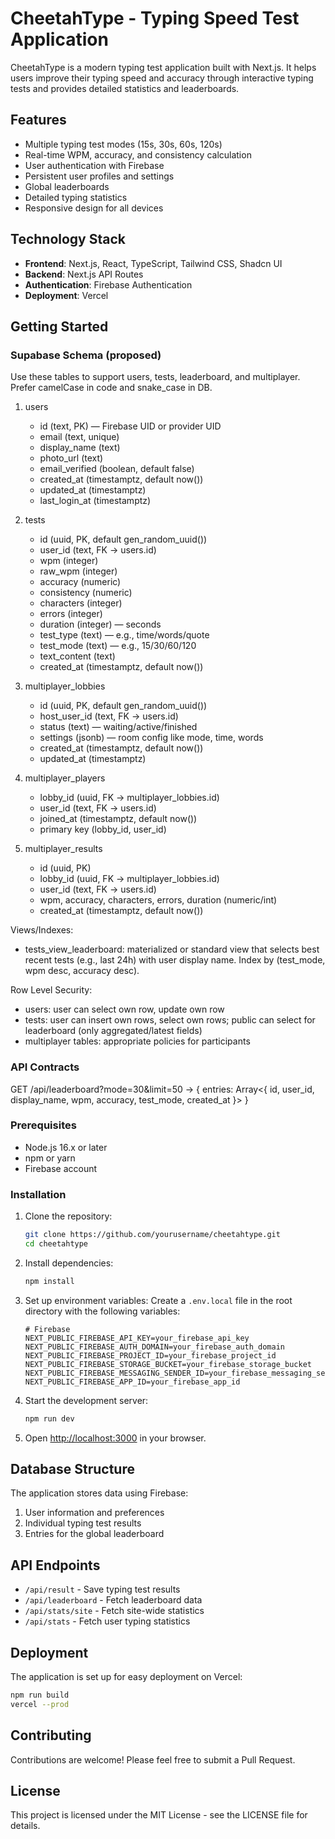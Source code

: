 # CheetahType - Typing Speed Test Application

CheetahType is a modern typing test application built with Next.js. It helps users improve their typing speed and accuracy through interactive typing tests and provides detailed statistics and leaderboards.

## Features

- Multiple typing test modes (15s, 30s, 60s, 120s)
- Real-time WPM, accuracy, and consistency calculation
- User authentication with Firebase
- Persistent user profiles and settings
- Global leaderboards
- Detailed typing statistics
- Responsive design for all devices

## Technology Stack

- **Frontend**: Next.js, React, TypeScript, Tailwind CSS, Shadcn UI
- **Backend**: Next.js API Routes
- **Authentication**: Firebase Authentication
- **Deployment**: Vercel

## Getting Started
### Supabase Schema (proposed)

Use these tables to support users, tests, leaderboard, and multiplayer. Prefer camelCase in code and snake_case in DB.

1. users
   - id (text, PK) — Firebase UID or provider UID
   - email (text, unique)
   - display_name (text)
   - photo_url (text)
   - email_verified (boolean, default false)
   - created_at (timestamptz, default now())
   - updated_at (timestamptz)
   - last_login_at (timestamptz)

2. tests
   - id (uuid, PK, default gen_random_uuid())
   - user_id (text, FK -> users.id)
   - wpm (integer)
   - raw_wpm (integer)
   - accuracy (numeric)
   - consistency (numeric)
   - characters (integer)
   - errors (integer)
   - duration (integer) — seconds
   - test_type (text) — e.g., time/words/quote
   - test_mode (text) — e.g., 15/30/60/120
   - text_content (text)
   - created_at (timestamptz, default now())

3. multiplayer_lobbies
   - id (uuid, PK, default gen_random_uuid())
   - host_user_id (text, FK -> users.id)
   - status (text) — waiting/active/finished
   - settings (jsonb) — room config like mode, time, words
   - created_at (timestamptz, default now())
   - updated_at (timestamptz)

4. multiplayer_players
   - lobby_id (uuid, FK -> multiplayer_lobbies.id)
   - user_id (text, FK -> users.id)
   - joined_at (timestamptz, default now())
   - primary key (lobby_id, user_id)

5. multiplayer_results
   - id (uuid, PK)
   - lobby_id (uuid, FK -> multiplayer_lobbies.id)
   - user_id (text, FK -> users.id)
   - wpm, accuracy, characters, errors, duration (numeric/int)
   - created_at (timestamptz, default now())

Views/Indexes:
 - tests_view_leaderboard: materialized or standard view that selects best recent tests (e.g., last 24h) with user display name. Index by (test_mode, wpm desc, accuracy desc).

Row Level Security:
 - users: user can select own row, update own row
 - tests: user can insert own rows, select own rows; public can select for leaderboard (only aggregated/latest fields)
 - multiplayer tables: appropriate policies for participants

### API Contracts

GET /api/leaderboard?mode=30&limit=50 -> { entries: Array<{ id, user_id, display_name, wpm, accuracy, test_mode, created_at }> }


### Prerequisites

- Node.js 16.x or later
- npm or yarn
- Firebase account

### Installation

1. Clone the repository:
   ```bash
   git clone https://github.com/yourusername/cheetahtype.git
   cd cheetahtype
   ```

2. Install dependencies:
   ```bash
   npm install
   ```

3. Set up environment variables:
   Create a `.env.local` file in the root directory with the following variables:
   ```
   # Firebase
   NEXT_PUBLIC_FIREBASE_API_KEY=your_firebase_api_key
   NEXT_PUBLIC_FIREBASE_AUTH_DOMAIN=your_firebase_auth_domain
   NEXT_PUBLIC_FIREBASE_PROJECT_ID=your_firebase_project_id
   NEXT_PUBLIC_FIREBASE_STORAGE_BUCKET=your_firebase_storage_bucket
   NEXT_PUBLIC_FIREBASE_MESSAGING_SENDER_ID=your_firebase_messaging_sender_id
   NEXT_PUBLIC_FIREBASE_APP_ID=your_firebase_app_id
   ```

4. Start the development server:
   ```bash
   npm run dev
   ```

5. Open [http://localhost:3000](http://localhost:3000) in your browser.

## Database Structure

The application stores data using Firebase:

1. User information and preferences
2. Individual typing test results
3. Entries for the global leaderboard

## API Endpoints

- `/api/result` - Save typing test results
- `/api/leaderboard` - Fetch leaderboard data
- `/api/stats/site` - Fetch site-wide statistics
- `/api/stats` - Fetch user typing statistics

## Deployment

The application is set up for easy deployment on Vercel:

```bash
npm run build
vercel --prod
```

## Contributing

Contributions are welcome! Please feel free to submit a Pull Request.

## License

This project is licensed under the MIT License - see the LICENSE file for details. 